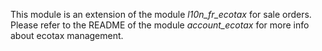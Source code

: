 This module is an extension of the module *l10n_fr_ecotax* for sale
orders. Please refer to the README of the module *account_ecotax* for
more info about ecotax management.
